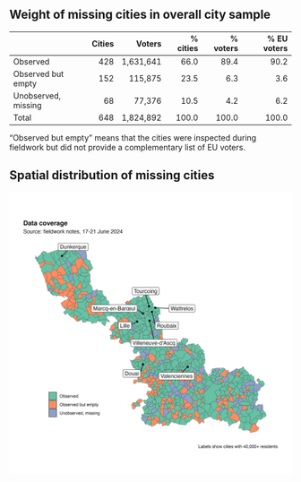 ## Weight of missing cities in overall city sample

|                     | Cities |    Voters | % cities | % voters | % EU voters |
|:--------------------|-------:|----------:|---------:|---------:|------------:|
| Observed            |    428 | 1,631,641 |     66.0 |     89.4 |        90.2 |
| Observed but empty  |    152 |   115,875 |     23.5 |      6.3 |         3.6 |
| Unobserved, missing |     68 |    77,376 |     10.5 |      4.2 |         6.2 |
| Total               |    648 | 1,824,892 |    100.0 |    100.0 |       100.0 |

“Observed but empty” means that the cities were inspected during
fieldwork but did not provide a complementary list of EU voters.

## Spatial distribution of missing cities

![](coverage-choropleth.jpg)
